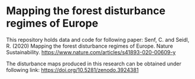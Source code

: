 # Mapping the forest disturbance regimes of Europe

This repository holds data and code for following paper: Senf, C. and Seidl, R. (2020) Mapping the forest disturbance regimes of Europe. Nature Sustainability. https://www.nature.com/articles/s41893-020-00609-y

The disturbance maps produced in this research can be obtained under following link: https://doi.org/10.5281/zenodo.3924381
